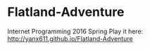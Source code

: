 # Flatland-Adventure
Internet Programming 2016 Spring 
Play it here:
http://yanx611.github.io/Flatland-Adventure
